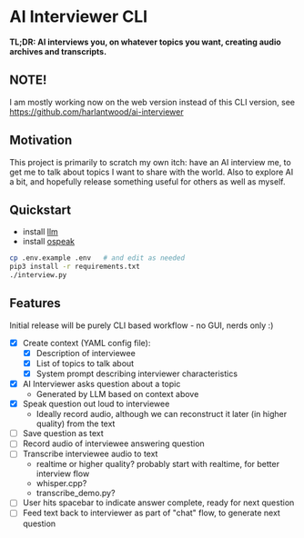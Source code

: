 # AI Interviewer CLI

**TL;DR: AI interviews you, on whatever topics you want, creating audio archives and transcripts.**

## NOTE!

I am mostly working now on the web version instead of this CLI version, see https://github.com/harlantwood/ai-interviewer

## Motivation

This project is primarily to scratch my own itch: have an AI interview me, to get me to talk about topics I want to share with the world. Also to explore AI a bit, and hopefully release something useful for others as well as myself.

## Quickstart

- install [llm](https://github.com/simonw/llm)
- install [ospeak](https://github.com/simonw/ospeak)

```bash
cp .env.example .env   # and edit as needed
pip3 install -r requirements.txt
./interview.py
```

## Features

Initial release will be purely CLI based workflow - no GUI, nerds only :)

- [x] Create context (YAML config file):
  - [x] Description of interviewee
  - [x] List of topics to talk about
  - [x] System prompt describing interviewer characteristics
- [x] AI Interviewer asks question about a topic
  - Generated by LLM based on context above
- [x] Speak question out loud to interviewee
  - Ideally record audio, although we can reconstruct it later (in higher quality) from the text
- [ ] Save question as text
- [ ] Record audio of interviewee answering question
- [ ] Transcribe interviewee audio to text
  - realtime or higher quality? probably start with realtime, for better interview flow
  - whisper.cpp?
  - transcribe_demo.py?
- [ ] User hits spacebar to indicate answer complete, ready for next question
- [ ] Feed text back to interviewer as part of "chat" flow, to generate next question
